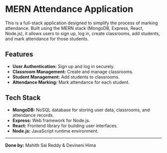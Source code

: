  # MERN Attendance Application

This is a full-stack application designed to simplify the process of marking attendance. Built using the MERN stack (MongoDB, Express, React, Node.js), it allows users to sign up, log in, create classrooms, add students, and mark attendance for those students.

## Features

- **User Authentication:** Sign up and log in securely.
- **Classroom Management:** Create and manage classrooms.
- **Student Management:** Add students to classrooms.
- **Attendance Marking:** Mark attendance for each student.

## Tech Stack

- **MongoDB:** NoSQL database for storing user data, classrooms, and attendance records.
- **Express:** Web framework for Node.js.
- **React:** Frontend library for building user interfaces.
- **Node.js:** JavaScript runtime environment.

---

**Done by:** Mahith Sai Reddy & Devineni Hima
